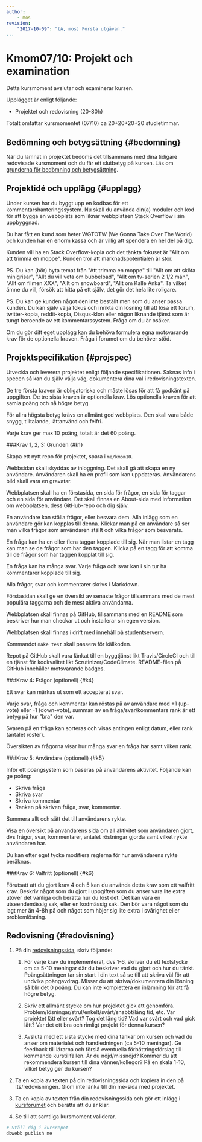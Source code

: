 ```yaml
---
author:
    - mos
revision:
    "2017-10-09": "(A, mos) Första utgåvan."
...
```

Kmom07/10: Projekt och examination
==================================

Detta kursmoment avslutar och examinerar kursen.

Upplägget är enligt följande:

* Projektet och redovisning (20-80h)

Totalt omfattar kursmomentet (07/10) ca 20+20+20+20 studietimmar.



Bedömning och betygsättning {#bedomning}
--------------------------------------------------------------------

När du lämnat in projektet bedöms det tillsammans med dina tidigare redovisade kursmoment och du får ett slutbetyg på kursen. Läs om [grunderna för bedömning och betygsättning](kurser/bedomning-och-betygsattning).



Projektidé och upplägg {#upplagg}
--------------------------------------------------------------------

Under kursen har du byggt upp en kodbas för ett kommentarshanteringssystem. Nu skall du använda din(a) moduler och kod för att bygga en webbplats som liknar webbplatsen Stack Overflow i sin uppbyggnad.

Du har fått en kund som heter WGTOTW (We Gonna Take Over The World) och kunden har en enorm kassa och är villig att spendera en hel del på dig.

Kunden vill ha en Stack Overflow-kopia och det tänkta fokuset är "Allt om att trimma en moppe". Kunden tror att marknadspotentialen är stor.

PS. Du kan (bör) byta temat från "Att trimma en moppe" till "Allt om att sköta minigrisar", "Allt du vill veta om bubbelbad", "Allt om tv-serien 2 1/2 män", "Allt om filmen XXX", "Allt om snowboard", "Allt om Kalle Anka". Ta vilket ämne du vill, försök att hitta på ett själv, det gör det hela lite roligare.

PS. Du kan ge kunden något den inte beställt men som du anser passa kunden. Du kan själv välja fokus och inrikta din lösning till att lösa ett forum, twitter-kopia, reddit-kopia, Disqus-klon eller någon liknande tjänst som är tungt beroende av ett kommentarssystem. Fråga om du är osäker.

Om du gör ditt eget upplägg kan du behöva formulera egna motsvarande krav för de optionella kraven. Fråga i forumet om du behöver stöd.



Projektspecifikation {#projspec}
--------------------------------------------------------------------

Utveckla och leverera projektet enligt följande specifikationen. Saknas info i specen så kan du själv välja väg, dokumentera dina val i redovisningstexten.

De tre första kraven är obligatoriska och måste lösas för att få godkänt på uppgiften. De tre sista kraven är optionella krav. Lös optionella kraven för att samla poäng och nå högre betyg.

För allra högsta betyg krävs en allmänt god webbplats. Den skall vara både snygg, tilltalande, lättanvänd och felfri.

Varje krav ger max 10 poäng, totalt är det 60 poäng.



###Krav 1, 2, 3: Grunden {#k1}

Skapa ett nytt repo för projektet, spara i `me/kmom10`.

Webbsidan skall skyddas av inloggning. Det skall gå att skapa en ny användare.
Användaren skall ha en profil som kan uppdateras. Användarens bild skall vara en gravatar.

Webbplatsen skall ha en förstasida, en sida för frågor, en sida för taggar och en sida för användare. Det skall finnas en About-sida med information om webbplatsen, dess GitHub-repo och dig själv.

En användare kan ställa frågor, eller besvara dem. Alla inlägg som en användare gör kan kopplas till denna. Klickar man på en användare så ser man vilka frågor som användaren ställt och vilka frågor som besvarats.

En fråga kan ha en eller flera taggar kopplade till sig. När man listar en tagg kan man se de frågor som har den taggen. Klicka på en tagg för att komma till de frågor som har taggen kopplat till sig.

En fråga kan ha många svar. Varje fråga och svar kan i sin tur ha kommentarer kopplade till sig. 

Alla frågor, svar och kommentarer skrivs i Markdown.

Förstasidan skall ge en översikt av senaste frågor tillsammans med de mest populära taggarna och de mest aktiva användarna.

Webbplatsen skall finnas på GitHub, tillsammans med en README som beskriver hur man checkar ut och installerar sin egen version.
 
Webbplatsen skall finnas i drift med innehåll på studentservern.

Kommandot `make test` skall passera för källkoden.

Repot på GitHub skall vara länkat till en byggtjänst likt Travis/CircleCI och till en tjänst för kodkvalitet likt Scrutinizer/CodeClimate. README-filen på GitHub innehåller motsvarande badges.



###Krav 4: Frågor (optionell) {#k4}

Ett svar kan märkas ut som ett accepterat svar.

Varje svar, fråga och kommentar kan röstas på av användare med +1 (up-vote) eller -1 (down-vote), summan av en fråga/svar/kommentars rank är ett betyg på hur "bra" den var.

Svaren på en fråga kan sorteras och visas antingen enligt datum, eller rank (antalet röster).

Översikten av frågorna visar hur många svar en fråga har samt vilken rank. 



###Krav 5: Användare (optionell) {#k5}

Inför ett poängsystem som baseras på användarens aktivitet. Följande kan ge poäng:

* Skriva fråga
* Skriva svar
* Skriva kommentar
* Ranken på skriven fråga, svar, kommentar.

Summera allt och sätt det till användarens rykte.

Visa en översikt på användarens sida om all aktivitet som användaren gjort, dvs frågor, svar, kommentarer, antalet röstningar gjorda samt vilket rykte användaren har.

Du kan efter eget tycke modifiera reglerna för hur användarens rykte beräknas.



###Krav 6: Valfritt (optionell) {#k6}

Förutsatt att du gjort krav 4 och 5 kan du använda detta krav som ett valfritt krav. Beskriv något som du gjort i uppgiften som du anser vara lite extra utöver det vanliga och berätta hur du löst det. Det kan vara en utseendemässig sak, eller en kodmässig sak. Den bör vara något som du lagt mer än 4-8h på och något som höjer sig lite extra i svårighet eller problemlösning.



Redovisning {#redovisning}
--------------------------------------------------------------------

1. På din [redovisningssida](./../redovisa), skriv följande:

    1. För varje krav du implementerat, dvs 1-6, skriver du ett textstycke om ca 5-10 meningar där du beskriver vad du gjort och hur du tänkt. Poängsättningen tar sin start i din text så se till att skriva väl för att undvika poängavdrag. Missar du att skriva/dokumentera din lösning så blir det 0 poäng. Du kan inte komplettera en inlämning för att få högre betyg.

    1. Skriv ett allmänt stycke om hur projektet gick att genomföra. Problem/lösningar/strul/enkelt/svårt/snabbt/lång tid, etc. Var projektet lätt eller svårt? Tog det lång tid? Vad var svårt och vad gick lätt? Var det ett bra och rimligt projekt för denna kursen?

    1. Avsluta med ett sista stycke med dina tankar om kursen och vad du anser om materialet och handledningen (ca 5-10 meningar). Ge feedback till lärarna och förslå eventuella förbättringsförslag till kommande kurstillfällen. Är du nöjd/missnöjd? Kommer du att rekommendera kursen till dina vänner/kollegor? På en skala 1-10, vilket betyg ger du kursen?

2. Ta en kopia av texten på din redovisningssida och kopiera in den på Its/redovisningen. Glöm inte länka till din me-sida med projektet. 

3. Ta en kopia av texten från din redovisningssida och gör ett inlägg i [kursforumet](forum/utbildning/ramverk1) och berätta att du är klar.

4. Se till att samtliga kursmoment validerar.

```bash
# Ställ dig i kursrepot
dbwebb publish me
```
